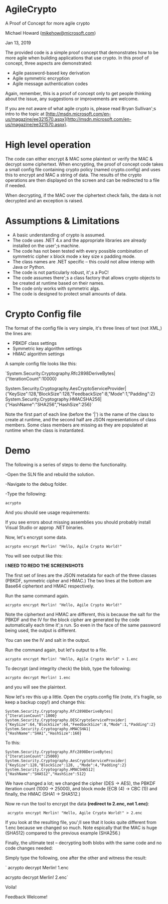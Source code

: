 # AgileCrypto
A Proof of Concept for more agile crypto

Michael Howard ([mikehow@microsoft.com](mailto:mikehow@microsoft.com))

Jan 13, 2019

The provided code is a simple proof concept that demonstrates how to be more agile when building applications that use crypto. In this proof of concept, three aspects are demonstrated:

- Agile password-based key derivation
- Agile symmetric encryption
- Agile message authentication codes

Again, remember, this is a proof of concept only to get people thinking about the issue, any suggestions or improvements are welcome.

If you are not aware of what agile crypto is, please read Bryan Sullivan';s intro to the topic at [http://msdn.microsoft.com/en-us/magazine/ee321570.aspx](http://msdn.microsoft.com/en-us/magazine/ee321570.aspx).

# High level operation

The code can either encrypt & MAC some plaintext or verify the MAC & decrypt some ciphertext. When encrypting, the proof of concept code takes a small config file containing crypto policy (named crypto.config) and uses this to encrypt and MAC a string of data. The results of the crypto operations are then displayed on the screen and can be redirected to a file if needed.

When decrypting, if the MAC over the ciphertext check fails, the data is not decrypted and an exception is raised.

# Assumptions & Limitations

- A basic understanding of crypto is assumed.
- The code uses .NET 4.x and the appropriate libraries are already installed on the user';s machine.
- The code has not been tested with every possible combination of symmetric cipher x block mode x key size x padding mode.
- The class names are .NET specific – this could not allow interop with Java or Python.
- The code is not particularly robust, it';s a PoC!
- The code assumes there';s a class factory that allows crypto objects to be created at runtime based on their names.
- The code only works with symmetric algs.
- The code is designed to protect small amounts of data.

# Crypto Config file

The format of the config file is very simple, it's three lines of text (not XML,) the lines are:

- PBKDF class settings
- Symmetric key algorithm settings
- HMAC algorithm settings

A sample config file looks like this:

`System.Security.Cryptography.Rfc2898DeriveBytes|{"IterationCount":10000}

System.Security.Cryptography.AesCryptoServiceProvider|{"KeySize":128,"BlockSize":128,"FeedbackSize":8,"Mode":1,"Padding":2}
System.Security.Cryptography.HMACSHA256|{"HashName":"SHA256","HashSize":256}`

Note the first part of each line (before the '|') is the name of the class to create at runtime, and the second half are JSON representations of class members. Some class members are missing as they are populated at runtime when the class is instantiated.

# Demo

The following is a series of steps to demo the functionality.

-Open the SLN file and rebuild the solution.

-Navigate to the debug folder.

-Type the following:

`acrypto`

And you should see usage requirements:

If you see errors about missing assemblies you should probably install Visual Studio or approp .NET binaries.

Now, let's encrypt some data.

`acrypto encrypt Merlin! "Hello, Agile Crypto World!"`

You will see output like this:

**I NEED TO REDO THE SCREENSHOTS**

The first set of lines are the JSON metadata for each of the three classes (PBKDF, symmetric cipher and HMAC.) The two lines at the bottom are Base64 ciphertext and HMAC respectively.

Run the same command again.

`acrypto encrypt Merlin! "Hello, Agile Crypto World!"`

Note the ciphertext and HMAC are different, this is because the salt for the PBKDF and the IV for the block cipher are generated by the code automatically each time it';s run. So even in the face of the same password being used, the output is different.

You can see the IV and salt in the output.

Run the command again, but let's output to a file.

`acrypto encrypt Merlin! "Hello, Agile Crypto World" > 1.enc`

To decrypt (and integrity check) the blob, type the following:

`acrypto decrypt Merlin! 1.enc`

and you will see the plaintext.

Now let's rev this up a little. Open the crypto.config file (note, it's fragile, so keep a backup copy!) and change this:

`System.Security.Cryptography.Rfc2898DeriveBytes|{"IterationCount":1000}
System.Security.Cryptography.DESCryptoServiceProvider|{"KeySize":64,"BlockSize":64,"FeedbackSize":8,"Mode":1,"Padding":2}
System.Security.Cryptography.HMACSHA1|{"HashName":"SHA1","HashSize":160}`

To this:

`System.Security.Cryptography.Rfc2898DeriveBytes|{"IterationCount":25000}
System.Security.Cryptography.AesCryptoServiceProvider|{"KeySize":128,"BlockSize":128, ,"Mode":4,"Padding":2}
System.Security.Cryptography.HMACSHA512|{"HashName":"SHA512","HashSize":512}`

We have changed a lot; we changed the cipher (DES -> AES), the PBKDF iteration count (1000 -> 25000), and block mode (ECB (4) -> CBC (1)) and finally, the HMAC (SHA1 -> SHA512.)

Now re-run the tool to encrypt the data **(redirect to 2.enc, not 1.enc)**:

` acrypto encrypt Merlin! "Hello, Agile Crypto World!" > 2.enc`

If you look at the resulting file, you';ll see that it looks quite different from 1.enc because we changed so much. Note espically that the MAC is huge (SHA512) compared to the previous example (SHA256.)

Finally, the ultimate test – decrypting both blobs with the same code and no code changes needed:

Simply type the following, one after the other and witness the result:

` acrypto decrypt Merlin! 1.enc

acrypto decrypt Merlin! 2.enc`

Voila!

Feedback Welcome!

